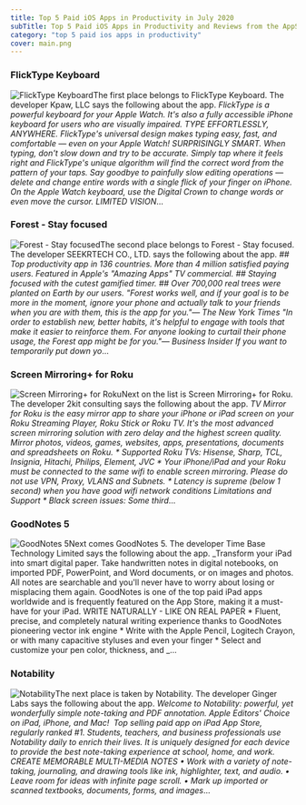 ```yaml
---
title: Top 5 Paid iOS Apps in Productivity in July 2020
subTitle: Top 5 Paid iOS Apps in Productivity and Reviews from the AppStore in July 2020.
category: "top 5 paid ios apps in productivity"
cover: main.png
---
```


### FlickType Keyboard

![FlickType Keyboard](https://is5-ssl.mzstatic.com/image/thumb/Purple113/v4/1f/7b/17/1f7b176f-e176-f524-1410-b72702daedc2/AppIcon-0-0-1x_U007emarketing-0-0-0-7-0-0-sRGB-0-0-0-GLES2_U002c0-512MB-85-220-0-0.png/100x100bb.png)The first place belongs to FlickType Keyboard. The developer Kpaw, LLC says the following about the app. _FlickType is a powerful keyboard for your Apple Watch. It's also a fully accessible iPhone keyboard for users who are visually impaired.  TYPE EFFORTLESSLY, ANYWHERE. FlickType's universal design makes typing easy, fast, and comfortable — even on your Apple Watch!  SURPRISINGLY SMART. When typing, don't slow down and try to be accurate. Simply tap where it feels right and FlickType's unique algorithm will find the correct word from the pattern of your taps. Say goodbye to painfully slow editing operations — delete and change entire words with a single flick of your finger on iPhone. On the Apple Watch keyboard, use the Digital Crown to change words or even move the cursor.  LIMITED VISION_...

### Forest - Stay focused

![Forest - Stay focused](https://is1-ssl.mzstatic.com/image/thumb/Purple124/v4/f0/92/92/f0929257-24e0-fd5d-4c4c-8d26de4374e0/AppIcon-0-0-1x_U007emarketing-0-0-0-7-0-0-sRGB-0-0-0-GLES2_U002c0-512MB-85-220-0-0.png/100x100bb.png)The second place belongs to Forest - Stay focused. The developer SEEKRTECH CO., LTD. says the following about the app. _## Top productivity app in 136 countries. More than 4 million satisfied paying users. Featured in Apple's "Amazing Apps" TV commercial. ## Staying focused with the cutest gamified timer.  ## Over 700,000 real trees were planted on Earth by our users.    "Forest works well, and if your goal is to be more in the moment, ignore your phone and actually talk to your friends when you are with them, this is the app for you."— The New York Times   "In order to establish new, better habits, it's helpful to engage with tools that make it easier to reinforce them. For anyone looking to curtail their phone usage, the Forest app might be for you."— Business Insider  If you want to temporarily put down yo_...

### Screen Mirroring+ for Roku

![Screen Mirroring+ for Roku](https://is5-ssl.mzstatic.com/image/thumb/Purple114/v4/7b/ac/ad/7bacad2b-4cac-c74e-be9e-945ea0605035/AppIcon-0-0-1x_U007emarketing-0-0-0-6-0-0-sRGB-0-0-0-GLES2_U002c0-512MB-85-220-0-0.png/100x100bb.png)Next on the list is Screen Mirroring+ for Roku. The developer 2kit consulting says the following about the app. _TV Mirror for Roku is the easy mirror app to share your iPhone or iPad screen on your Roku Streaming Player, Roku Stick or Roku TV. It's the most advanced screen mirroring solution with zero delay and the highest screen quality.  Mirror photos, videos, games, websites, apps, presentations, documents and spreadsheets on Roku.  * Supported Roku TVs: Hisense, Sharp, TCL, Insignia, Hitachi, Philips, Element, JVC  * Your iPhone/iPad and your Roku must be connected to the same wifi to enable screen mirroring. Please do not use VPN, Proxy, VLANS and Subnets.  * Latency is supreme (below 1 second) when you have good wifi network conditions   Limitations and Support  * Black screen issues: Some third_...

### GoodNotes 5

![GoodNotes 5](https://is4-ssl.mzstatic.com/image/thumb/Purple124/v4/bf/41/ef/bf41ef4f-5abc-4e48-82de-6ead58ded74c/AppIcon-0-1x_U007emarketing-0-10-0-0-sRGB-85-220.png/100x100bb.png)Next comes GoodNotes 5. The developer Time Base Technology Limited says the following about the app. _Transform your iPad into smart digital paper. Take handwritten notes in digital notebooks, on imported PDF, PowerPoint, and Word documents, or on images and photos. All notes are searchable and you'll never have to worry about losing or misplacing them again. GoodNotes is one of the top paid iPad apps worldwide and is frequently featured on the App Store, making it a must-have for your iPad.   WRITE NATURALLY - LIKE ON REAL PAPER * Fluent, precise, and completely natural writing experience thanks to GoodNotes pioneering vector ink engine * Write with the Apple Pencil, Logitech Crayon, or with many capacitive styluses and even your finger * Select and customize your pen color, thickness, and _...

### Notability

![Notability](https://is1-ssl.mzstatic.com/image/thumb/Purple114/v4/7f/4a/45/7f4a4556-1da6-b7c9-f52c-9c2504ebd74f/AppIcon-1x_U007emarketing-0-7-0-0-sRGB-85-220.png/100x100bb.png)The next place is taken by Notability. The developer Ginger Labs says the following about the app. _Welcome to Notability: powerful, yet wonderfully simple note-taking and PDF annotation.  Apple Editors' Choice on iPad, iPhone, and Mac!  Top selling paid app on iPad App Store, regularly ranked #1.  Students, teachers, and business professionals use Notability daily to enrich their lives. It is uniquely designed for each device to provide the best note-taking experience at school, home, and work.   CREATE MEMORABLE MULTI-MEDIA NOTES  • Work with a variety of note-taking, journaling, and drawing tools like ink, highlighter, text, and audio.   • Leave room for ideas with infinite page scroll.   • Mark up imported or scanned textbooks, documents, forms, and images_...

